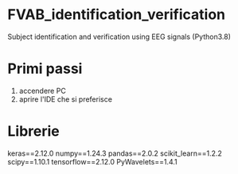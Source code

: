 # FVAB_identification_verification
Subject identification and verification using EEG signals (Python3.8)


# Primi passi
1) accendere PC
2) aprire l'IDE che si preferisce

# Librerie
keras==2.12.0
numpy==1.24.3
pandas==2.0.2
scikit_learn==1.2.2
scipy==1.10.1
tensorflow==2.12.0
PyWavelets==1.4.1

